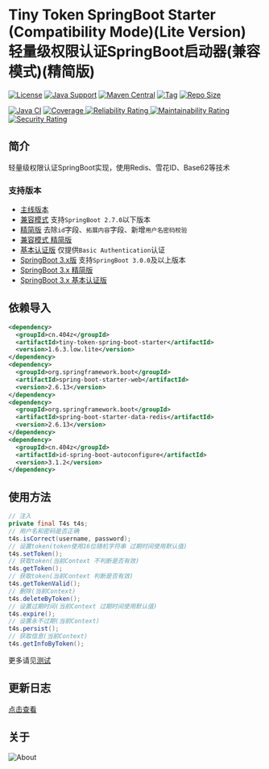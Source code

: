# Tiny Token SpringBoot Starter (Compatibility Mode)(Lite Version) 轻量级权限认证SpringBoot启动器(兼容模式)(精简版)

[![License](https://img.shields.io/github/license/ALI1416/tiny-token-spring-boot-starter?label=License)](https://www.apache.org/licenses/LICENSE-2.0.txt)
[![Java Support](https://img.shields.io/badge/Java-8+-green)](https://openjdk.org/)
[![Maven Central](https://img.shields.io/maven-central/v/cn.404z/tiny-token-spring-boot-starter?label=Maven%20Central)](https://mvnrepository.com/artifact/cn.404z/tiny-token-spring-boot-starter)
[![Tag](https://img.shields.io/github/v/tag/ALI1416/tiny-token-spring-boot-starter?label=Tag)](https://github.com/ALI1416/tiny-token-spring-boot-starter/tags)
[![Repo Size](https://img.shields.io/github/repo-size/ALI1416/tiny-token-spring-boot-starter?label=Repo%20Size&color=success)](https://github.com/ALI1416/tiny-token-spring-boot-starter/archive/refs/heads/low.lite.zip)

[![Java CI](https://github.com/ALI1416/tiny-token-spring-boot-starter/actions/workflows/ci.yml/badge.svg?branch=low.lite)](https://github.com/ALI1416/tiny-token-spring-boot-starter/actions/workflows/ci.yml)
[![Coverage](https://sonarcloud.io/api/project_badges/measure?project=ALI1416_tiny-token-spring-boot-starter&metric=coverage)
![Reliability Rating](https://sonarcloud.io/api/project_badges/measure?project=ALI1416_tiny-token-spring-boot-starter&metric=reliability_rating)
![Maintainability Rating](https://sonarcloud.io/api/project_badges/measure?project=ALI1416_tiny-token-spring-boot-starter&metric=sqale_rating)
![Security Rating](https://sonarcloud.io/api/project_badges/measure?project=ALI1416_tiny-token-spring-boot-starter&metric=security_rating)](https://sonarcloud.io/summary/new_code?id=ALI1416_tiny-token-spring-boot-starter)

## 简介

轻量级权限认证SpringBoot实现，使用Redis、雪花ID、Base62等技术

### 支持版本

- [主线版本](https://github.com/ALI1416/tiny-token-spring-boot-starter/tree/master)
- [兼容模式](https://github.com/ALI1416/tiny-token-spring-boot-starter/tree/low) 支持`SpringBoot 2.7.0`以下版本
- [精简版](https://github.com/ALI1416/tiny-token-spring-boot-starter/tree/lite) 去除`id`字段、`拓展内容`字段、新增`用户名密码校验`
- [兼容模式 精简版](https://github.com/ALI1416/tiny-token-spring-boot-starter/tree/low.lite)
- [基本认证版](https://github.com/ALI1416/tiny-token-spring-boot-starter/tree/auth) 仅提供`Basic Authentication`认证
- [SpringBoot 3.x版](https://github.com/ALI1416/tiny-token-spring-boot-starter/tree/v3) 支持`SpringBoot 3.0.0`及以上版本
- [SpringBoot 3.x 精简版](https://github.com/ALI1416/tiny-token-spring-boot-starter/tree/v3.lite)
- [SpringBoot 3.x 基本认证版](https://github.com/ALI1416/tiny-token-spring-boot-starter/tree/v3.auth)

## 依赖导入

```xml
<dependency>
  <groupId>cn.404z</groupId>
  <artifactId>tiny-token-spring-boot-starter</artifactId>
  <version>1.6.3.low.lite</version>
</dependency>
<dependency>
  <groupId>org.springframework.boot</groupId>
  <artifactId>spring-boot-starter-web</artifactId>
  <version>2.6.13</version>
</dependency>
<dependency>
  <groupId>org.springframework.boot</groupId>
  <artifactId>spring-boot-starter-data-redis</artifactId>
  <version>2.6.13</version>
</dependency>
<dependency>
  <groupId>cn.404z</groupId>
  <artifactId>id-spring-boot-autoconfigure</artifactId>
  <version>3.1.2</version>
</dependency>
```

## 使用方法

```java
// 注入
private final T4s t4s;
// 用户名和密码是否正确
t4s.isCorrect(username, password);
// 设置token(token使用16位随机字符串 过期时间使用默认值)
t4s.setToken();
// 获取token(当前Context 不判断是否有效)
t4s.getToken();
// 获取token(当前Context 判断是否有效)
t4s.getTokenValid();
// 删除(当前Context)
t4s.deleteByToken();
// 设置过期时间(当前Context 过期时间使用默认值)
t4s.expire();
// 设置永不过期(当前Context)
t4s.persist();
// 获取信息(当前Context)
t4s.getInfoByToken();
```

更多请见[测试](./test/tiny-token-spring-boot-starter-test)

## 更新日志

[点击查看](./CHANGELOG.md)

## 关于

<picture>
  <source media="(prefers-color-scheme: dark)" srcset="https://www.404z.cn/images/about.dark.svg">
  <img alt="About" src="https://www.404z.cn/images/about.light.svg">
</picture>
